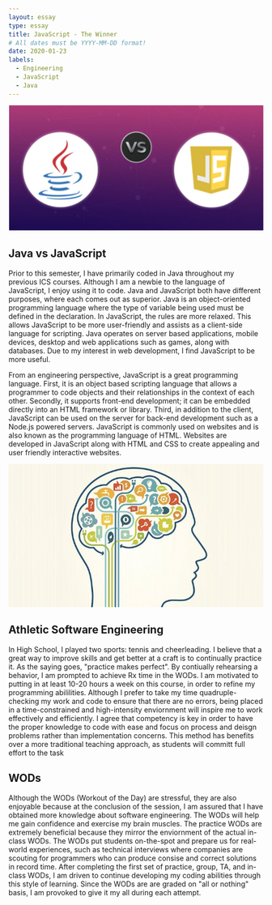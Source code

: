 ```yaml
---
layout: essay
type: essay
title: JavaScript - The Winner
# All dates must be YYYY-MM-DD format!
date: 2020-01-23
labels:
  - Engineering
  - JavaScript
  - Java
---
```


<img class="ui tiny right spaced image" src="../images/js.png">

## Java vs JavaScript

Prior to this semester, I have primarily coded in Java throughout my previous ICS courses. Although I am a newbie to the language of JavaScript, I enjoy using it to code. Java and JavaScript both have different purposes, where each comes out as superior. Java is an object-oriented programming language where the type of variable being used must be defined in the declaration. In JavaScript, the rules are more relaxed. This allows JavaScript to be more user-friendly and assists as a client-side language for scripting. Java operates on server based applications, mobile devices, desktop and web applications such as games, along with databases. Due to my interest in web development, I find JavaScript to be more useful.  

From an engineering perspective, JavaScript is a great programming language. First, it is an object based scripting language that allows a programmer to code objects and their relationships in the context of each other. Secondly, it supports front-end development; it can be embedded directly into an HTML framework or library. Third, in addition to the client, JavaScript can be used on the server for back-end development such as a Node.js powered servers. JavaScript is commonly used on websites and is also known as the programming language of HTML. Websites are developed in JavaScript along with HTML and CSS to create appealing and user friendly interactive websites. 

<img class="ui tiny right spaced image" src="../images/brain.jpg">

## Athletic Software Engineering

In High School, I played two sports: tennis and cheerleading. I believe that a great way to improve skills and get better at a craft is to continually practice it. As the saying goes, "practice makes perfect". By contiually rehearsing a behavior, I am prompted to achieve Rx time in the WODs. I am motivated to putting in at least 10-20 hours a week on this course, in order to refine my programming abililities. Although I prefer to take my time quadruple-checking my work and code to ensure that there are no errors, being placed in a time-constrained and high-intensity enviornment will inspire me to work effectively and efficiently. I agree that competency is key in order to have the proper knowledge to code with ease and focus on process and deisgn problems rather than implementation concerns. This method has benefits over a more traditional teaching approach, as students will committ full effort to the task  

## WODs

Although the WODs (Workout of the Day) are stressful, they are also enjoyable because at the conclusion of the session, I am assured that I have obtained more knowledge about software engineering. The WODs will help me gain confidence and exercise my brain muscles. The practice WODs are extremely beneficial because they mirror the enviornment of the actual in-class WODs. The WODs put students on-the-spot and prepare us for real-world experiences, such as technical interviews where companies are scouting for programmers who can produce consise and correct solutions in record time. After completing the first set of practice, group, TA, and in-class WODs, I am driven to continue developing my coding abilities through this style of learning. Since the WODs are are graded on "all or nothing" basis, I am provoked to give it my all during each attempt. 

